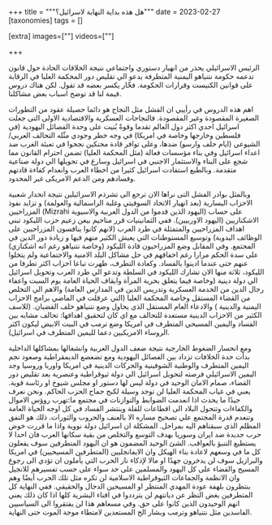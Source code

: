 
+++
title = """هل هذه بداية النهاية لاسرائيل؟"""
date = 2023-02-27
[taxonomies]
tags = []

[extra]
images=[""]
videos=[""]

+++

الرئيس الاسرائيلي يحذر من انهيار دستوري واجتماعي نتيجة الخلافات الحادة حول قانون تدعمه حكومة نتنياهو اليمنية المتطرفة يدعو الي تقليص دور المحكمة العليا في الرقابة على قوانين الكنيست وقرارات الحكومة. فخّار يكسر بعضه قد تقول. لكن هناك دروس قيمة لنا قد توضح اسباب بعض مشاكلنا.

اهم هذه الدروس في رأييي ان الفشل مثل النجاح هو دائما حصيلة عقود من التطورات الصغيرة المقصودة وغير المقصودة. فالنجاحات العسكرية والاقتصادية الاولى التى جعلت اسرائيل احدي اكثر دول العالم تقدما وقوةً بُنيت على وحدة الفصائل اليهودية (في فلسطين وخارجها وخاصة في امريكا) في وجه خطر وجودي مثّله التحالف العربي/الشيوعي (ايام حلف وارسو) ضدها، وعلى توافر قادة محنكين نجحوا في تعبئة الغرب ضد اعداء اسرائيل وفي بناء مؤسسات فعالة (مثل المحكمة العليا) تضمن احترام القانون مما شجع على البناء والاستثمار الاجنبي في اسرائيل وسارع في تحويلها الي دولة صناعية متقدمة. وبالطبع استفادت اسرائيل كثيرا من اخطاء العرب وانعدام كفاءة قادتهم وفسادهم ومن الدعم الامريكى غير المحدود.

  وبالمثل بوادر الفشل التى نراها الان ترجع الى تشرذم الاسرائيلين نتيجة انحدار شعبية الاحزاب اليسارية (بعد انهيار الاتحاد السوفيتي وغلبة الراسمالية والعولمة) و تزايد نفوذ المزراحيين (Mizrahi اليهود الذين قدموا من الدول العربية والاسيوية) على حساب الاشكنازيين (اليهود الاوربيين). ففي الثمانينيات قرر مناحيم بيغن زعيم حزب الليكود تبني اهداف المزراحيين والمتمثلة في طرد العرب (لانهم كانوا ينافسون المزراحيين على الوظائف اليدوية) وتوسيع المستوطنات التي يعيش الكثير منهم فيها و زيادة دور الدين في المجتمع. وفي المقابل وضع المزراحيون قادة الليكود (وخاصة نتنياهو رغم انه اشكنازي) على سدة الحكم مرارا رغم اخفاقهم في حل مشاكل البلد الامنية والاجتماعية ولم يتخلوا عنهم حتى عندما ادينوا بالفساد. وكعادة التطرف، ظهرت تباعا احزاب اكثر تطرفا من الليكود، ثلاثة منها الان تشارك الليكود في السلطة وتدعو الي طرد العرب وتحويل اسرائيل الي دولة دينية (وخاصة فيما يتعلق بحرية المرأة وايقاف الحياة العامة يوم السبت واعفاء رجال الدين من الخدمة العسكرية وتدريس الدين في المدارس العامة) والاهم الي التخلص من القضاء المستقل وخاصة المحكمة العليا (التي عرقلت في الماضي برامج الاحزاب اليمنية والدينية ) والادعاء العام المستقل الذي يحاول وضع نتنياهو خلف القضبان. (للاسف الكثير من الاحزاب الدينية مستعدة للتحالف مع اي كان لتحقيق اهدافها: تحالف مشابه بين الفساد واليمين المسيحي المتطرف في امريكا وضع ترمب في البيت الابيض ليكون اكثر الروساء الامريكيين دعما لليمين المتطرف في اسرائيل).

ومع انحسار الضغوط الخارجية نتيجة ضعف الدول العربية وانشغالها بمشاكلها الداخلية بدأت حدة الخلافات تزداد بين الفصائل اليهودية ومع تضعضع الديمقراطية وصعود نجم اليمين المتطرف والوطنية الشوفينية والحركات الدينية في امريكا واوربا وروسيا وجد اليمين الاسرائيلي فرصته لتحويل اسرائيل الي دولة ثيوقراطية وعنصرية بعد تقليص دور القضاء، صمام الامان الوحيد في دولة ليس لها دستور او مجلس شيوخ او رئاسة قوية. يعني في غياب المحكمة العليا لن توجد وسيلة لكبح جماح الحزب الحاكم. ونحن نعرف جيدًا ما يحدث اذا انعدمت الضوابط والتوازنات في مجتمع ما:تهرب روؤس الاموال والكفاءات وتتحول البلاد الى اقطاعات للقلة وينتشر الفساد في كل اوجه الحياة العامة وتنعدم قدرة المجتمع علي تصحيح مساره الا بالعنف والحروب والثورات. ذلك هو النفق المظلم الذي سبقناهم اليه بمراحل. المشكلة ان اسرائيل دولة نووية واذا ما قررت خوض حرب جديدة ضد ايران وسوريا بهدف التوسع والتخلص من بقية سكانها العرب فان احدا لا يستطيع التنبؤ بالعواقب. الشئ الوحيد المضمون هو ان اليهود المتطرفين سوف يفعلون كل ما في وسعهم لاعادة بناء الهيكل وان الايفانجليين (المتطرفين المسيحيين) في امريكا والبرازيل سوف  لن يدخرون جهدًا او مالا لإذكاء نار الحرب التي يأملون ان تؤدي الى رجوع المسيح والقضاء على كل اليهود والمسلمين على حد سواء على حسب تفسيرهم للانجيل وان الانظمة والجماعات الثيوقراطية الاسلامية لن تكره مثل تلك الحرب أيضًا وهم ينتظرون بلهفة عودة المهدي المنتظر او المسيحين الدجال والحقيقي. ففي النهاية كل المتطرفين بغض النظر عن ديانتهم لن يترددوا في افناء البشرية كلها اذا كان ذلك يعني انهم الوحيدون الذين كانوا على حق.  وفي مسعاهم هذا لن يفتقروا الى السياسيين الفاسدين مثل نتنياهو وترمب وبشار الخ المستعدين لامتطاء موجة الموت حتى النهاية.
